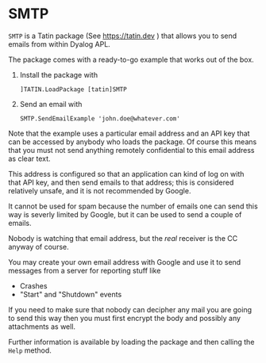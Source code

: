 # SMTP

`SMTP` is a Tatin package (See https://tatin.dev ) that allows you to send emails from within Dyalog APL. 

The package comes with a ready-to-go example that works out of the box.


1. Install the package with 

   ```
   ]TATIN.LoadPackage [tatin]SMTP
   ```

2. Send an email with 

   ```
   SMTP.SendEmailExample 'john.doe@whatever.com'
   ```

Note that the example uses a particular email address and an API key that can be accessed by anybody who loads the package. Of course this means that you must not send anything remotely confidential to this email address as clear text.

This address is configured so that an application can kind of log on with that API key, and then send emails to that address; this is considered relatively unsafe, and it is not recommended by Google.

It cannot be used for spam because the number of emails one can send this way is severly limited by Google, but it can be used to send a couple of emails.

Nobody is watching that email address, but the _real_ receiver is the CC anyway of course.

You may create your own email address with Google and use it to send messages from a server for reporting stuff like

* Crashes
* "Start" and "Shutdown" events

If you need to make sure that nobody can decipher any mail you are going to send this way then you must first encrypt the body and possibly any attachments as well.

Further information is available by loading the package and then calling the `Help` method.

